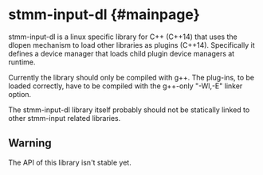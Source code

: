 stmm-input-dl                                                      {#mainpage}
=============

stmm-input-dl is a linux specific library for C++ (C++14) that uses the dlopen
mechanism to load other libraries as plugins (C++14). Specifically it defines
a device manager that loads child plugin device managers at runtime.

Currently the library should only be compiled with g++. The plug-ins, to be
loaded correctly, have to be compiled with the g++-only "-Wl,-E" linker option.

The stmm-input-dl library itself probably should not be statically linked
to other stmm-input related libraries.



Warning
-------
The API of this library isn't stable yet.
